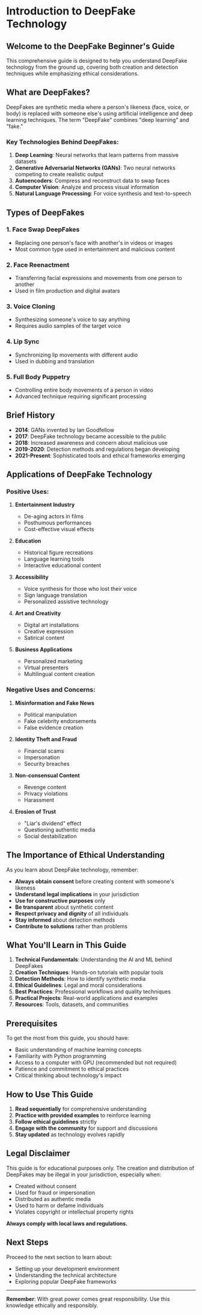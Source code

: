 # Introduction to DeepFake Technology

## Welcome to the DeepFake Beginner's Guide

This comprehensive guide is designed to help you understand DeepFake technology from the ground up, covering both creation and detection techniques while emphasizing ethical considerations.

## What are DeepFakes?

DeepFakes are synthetic media where a person's likeness (face, voice, or body) is replaced with someone else's using artificial intelligence and deep learning techniques. The term "DeepFake" combines "deep learning" and "fake."

### Key Technologies Behind DeepFakes:

1. **Deep Learning**: Neural networks that learn patterns from massive datasets
2. **Generative Adversarial Networks (GANs)**: Two neural networks competing to create realistic output
3. **Autoencoders**: Compress and reconstruct data to swap faces
4. **Computer Vision**: Analyze and process visual information
5. **Natural Language Processing**: For voice synthesis and text-to-speech

## Types of DeepFakes

### 1. Face Swap DeepFakes
- Replacing one person's face with another's in videos or images
- Most common type used in entertainment and malicious content

### 2. Face Reenactment
- Transferring facial expressions and movements from one person to another
- Used in film production and digital avatars

### 3. Voice Cloning
- Synthesizing someone's voice to say anything
- Requires audio samples of the target voice

### 4. Lip Sync
- Synchronizing lip movements with different audio
- Used in dubbing and translation

### 5. Full Body Puppetry
- Controlling entire body movements of a person in video
- Advanced technique requiring significant processing

## Brief History

- **2014**: GANs invented by Ian Goodfellow
- **2017**: DeepFake technology became accessible to the public
- **2018**: Increased awareness and concern about malicious use
- **2019-2020**: Detection methods and regulations began developing
- **2021-Present**: Sophisticated tools and ethical frameworks emerging

## Applications of DeepFake Technology

### Positive Uses:

1. **Entertainment Industry**
   - De-aging actors in films
   - Posthumous performances
   - Cost-effective visual effects

2. **Education**
   - Historical figure recreations
   - Language learning tools
   - Interactive educational content

3. **Accessibility**
   - Voice synthesis for those who lost their voice
   - Sign language translation
   - Personalized assistive technology

4. **Art and Creativity**
   - Digital art installations
   - Creative expression
   - Satirical content

5. **Business Applications**
   - Personalized marketing
   - Virtual presenters
   - Multilingual content creation

### Negative Uses and Concerns:

1. **Misinformation and Fake News**
   - Political manipulation
   - Fake celebrity endorsements
   - False evidence creation

2. **Identity Theft and Fraud**
   - Financial scams
   - Impersonation
   - Security breaches

3. **Non-consensual Content**
   - Revenge content
   - Privacy violations
   - Harassment

4. **Erosion of Trust**
   - "Liar's dividend" effect
   - Questioning authentic media
   - Social destabilization

## The Importance of Ethical Understanding

As you learn about DeepFake technology, remember:

- **Always obtain consent** before creating content with someone's likeness
- **Understand legal implications** in your jurisdiction
- **Use for constructive purposes** only
- **Be transparent** about synthetic content
- **Respect privacy and dignity** of all individuals
- **Stay informed** about detection methods
- **Contribute to solutions** rather than problems

## What You'll Learn in This Guide

1. **Technical Fundamentals**: Understanding the AI and ML behind DeepFakes
2. **Creation Techniques**: Hands-on tutorials with popular tools
3. **Detection Methods**: How to identify synthetic media
4. **Ethical Guidelines**: Legal and moral considerations
5. **Best Practices**: Professional workflows and quality techniques
6. **Practical Projects**: Real-world applications and examples
7. **Resources**: Tools, datasets, and communities

## Prerequisites

To get the most from this guide, you should have:

- Basic understanding of machine learning concepts
- Familiarity with Python programming
- Access to a computer with GPU (recommended but not required)
- Patience and commitment to ethical practices
- Critical thinking about technology's impact

## How to Use This Guide

1. **Read sequentially** for comprehensive understanding
2. **Practice with provided examples** to reinforce learning
3. **Follow ethical guidelines** strictly
4. **Engage with the community** for support and discussions
5. **Stay updated** as technology evolves rapidly

## Legal Disclaimer

This guide is for educational purposes only. The creation and distribution of DeepFakes may be illegal in your jurisdiction, especially when:

- Created without consent
- Used for fraud or impersonation
- Distributed as authentic media
- Used to harm or defame individuals
- Violates copyright or intellectual property rights

**Always comply with local laws and regulations.**

## Next Steps

Proceed to the next section to learn about:
- Setting up your development environment
- Understanding the technical architecture
- Exploring popular DeepFake frameworks

---

**Remember**: With great power comes great responsibility. Use this knowledge ethically and responsibly.
